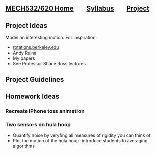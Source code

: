 [MECH532/620 Home](README.md)        [Syllabus](syllabus.md)        [Project](project.md)
---

## Project Ideas

Model an interesting motion. For inspiration:
- [rotations.berkeley.edu](rotations.berkeley.edu)
- Andy Ruina
- My papers
- See Professor Shane Ross lectures

## Project Guidelines


## Homework Ideas

### Recreate iPhone toss animation

### Two sensors on hula hoop
- Quantify noise by veryfing all measures of rigidity you can think of
- Plot the motion of the hula hoop: introduce students to averaging algorithms